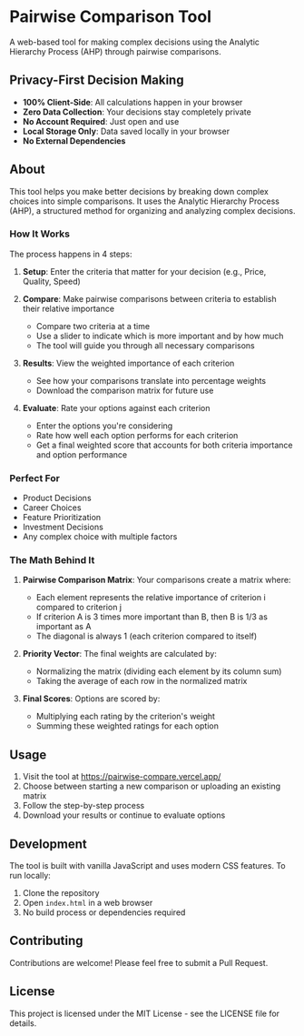 # Pairwise Comparison Tool

A web-based tool for making complex decisions using the Analytic Hierarchy Process (AHP) through pairwise comparisons.

## Privacy-First Decision Making

- **100% Client-Side**: All calculations happen in your browser
- **Zero Data Collection**: Your decisions stay completely private
- **No Account Required**: Just open and use
- **Local Storage Only**: Data saved locally in your browser
- **No External Dependencies**

## About

This tool helps you make better decisions by breaking down complex choices into simple comparisons. It uses the Analytic Hierarchy Process (AHP), a structured method for organizing and analyzing complex decisions.

### How It Works

The process happens in 4 steps:

1. **Setup**: Enter the criteria that matter for your decision (e.g., Price, Quality, Speed)

2. **Compare**: Make pairwise comparisons between criteria to establish their relative importance
   - Compare two criteria at a time
   - Use a slider to indicate which is more important and by how much
   - The tool will guide you through all necessary comparisons

3. **Results**: View the weighted importance of each criterion
   - See how your comparisons translate into percentage weights
   - Download the comparison matrix for future use

4. **Evaluate**: Rate your options against each criterion
   - Enter the options you're considering
   - Rate how well each option performs for each criterion
   - Get a final weighted score that accounts for both criteria importance and option performance

### Perfect For

- Product Decisions
- Career Choices
- Feature Prioritization
- Investment Decisions
- Any complex choice with multiple factors

### The Math Behind It

1. **Pairwise Comparison Matrix**: Your comparisons create a matrix where:
   - Each element represents the relative importance of criterion i compared to criterion j
   - If criterion A is 3 times more important than B, then B is 1/3 as important as A
   - The diagonal is always 1 (each criterion compared to itself)

2. **Priority Vector**: The final weights are calculated by:
   - Normalizing the matrix (dividing each element by its column sum)
   - Taking the average of each row in the normalized matrix

3. **Final Scores**: Options are scored by:
   - Multiplying each rating by the criterion's weight
   - Summing these weighted ratings for each option

## Usage

1. Visit the tool at https://pairwise-compare.vercel.app/
2. Choose between starting a new comparison or uploading an existing matrix
3. Follow the step-by-step process
4. Download your results or continue to evaluate options

## Development

The tool is built with vanilla JavaScript and uses modern CSS features. To run locally:

1. Clone the repository
2. Open `index.html` in a web browser
3. No build process or dependencies required

## Contributing

Contributions are welcome! Please feel free to submit a Pull Request.

## License

This project is licensed under the MIT License - see the LICENSE file for details.
